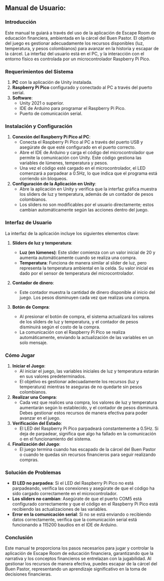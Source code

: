 ## **Manual de Usuario:**

### **Introducción**

Este manual te guiará a través del uso de la aplicación de Escape Room de educación financiera, ambientada en la cárcel del Buen Pastor. El objetivo del juego es gestionar adecuadamente los recursos disponibles (luz, temperatura, y pesos colombianos) para avanzar en la historia y escapar de la cárcel. La interfaz del usuario está en el PC, y la interacción con el entorno físico es controlada por un microcontrolador Raspberry Pi Pico.

### **Requerimientos del Sistema**

1. **PC** con la aplicación de Unity instalada.  
2. **Raspberry Pi Pico** configurado y conectado al PC a través del puerto serial.  
3. **Software**:  
   * Unity 2021 o superior.  
   * IDE de Arduino para programar el Raspberry Pi Pico.  
   * Puerto de comunicación serial.

### **Instalación y Configuración**

1. **Conexión del Raspberry Pi Pico al PC**:  
   * Conecta el Raspberry Pi Pico al PC a través del puerto USB y asegúrate de que esté configurado en el puerto correcto.  
   * Abre el IDE de Arduino y carga el código del microcontrolador que permite la comunicación con Unity. Este código gestiona las variables de lúmenes, temperatura y pesos.  
   * Una vez el código esté cargado en el microcontrolador, el LED comenzará a parpadear a 0.5Hz, lo que indica que el programa está corriendo sin bloqueos.  
2. **Configuración de la Aplicación en Unity**:  
   * Abre la aplicación en Unity y verifica que la interfaz gráfica muestra los sliders de luz y temperatura, además de un contador de pesos colombianos.  
   * Los sliders no son modificables por el usuario directamente; estos cambian automáticamente según las acciones dentro del juego.

### **Interfaz de Usuario**

La interfaz de la aplicación incluye los siguientes elementos clave:

1. **Sliders de luz y temperatura**:  
   * **Luz (en lúmenes)**: Este slider comienza con un valor inicial de 20 y aumenta automáticamente cuando se realiza una compra.  
   * **Temperatura**: Funciona de manera similar al slider de luz, pero representa la temperatura ambiental en la celda. Su valor inicial es dado por el sensor de temperatura del microcontrolador.

2. **Contador de dinero**:  
   * Este contador muestra la cantidad de dinero disponible al inicio del juego. Los pesos disminuyen cada vez que realizas una compra.  
3. **Botón de Compra**:  
   * Al presionar el botón de compra, el sistema actualizará los valores de los sliders de luz y temperatura, y el contador de pesos disminuirá según el costo de la compra.  
   * La comunicación con el Raspberry Pi Pico se realiza automáticamente, enviando la actualización de las variables en un solo mensaje.

### **Cómo Jugar**

1. **Iniciar el Juego**:  
   * Al iniciar el juego, las variables iniciales de luz y temperatura estarán en sus valores predeterminados.  
   * El objetivo es gestionar adecuadamente los recursos (luz y temperatura) mientras te aseguras de no quedarte sin pesos colombianos.  
2. **Realizar una Compra**:  
   * Cada vez que realices una compra, los valores de luz y temperatura aumentarán según lo establecido, y el contador de pesos disminuirá. Debes gestionar estos recursos de manera efectiva para poder avanzar en el juego.  
3. **Verificación del Estado**:  
   * El LED del Raspberry Pi Pico parpadeará constantemente a 0.5Hz. Si deja de parpadear, significa que algo ha fallado en la comunicación o en el funcionamiento del sistema.  
4. **Finalización del Juego**:  
   * El juego termina cuando has escapado de la cárcel del Buen Pastor o cuando te quedas sin recursos financieros para seguir realizando compras.

### **Solución de Problemas**

* **El LED no parpadea**: Si el LED del Raspberry Pi Pico no está parpadeando, verifica las conexiones y asegúrate de que el código ha sido cargado correctamente en el microcontrolador.  
* **Los sliders no cambian**: Asegúrate de que el puerto COM5 está configurado correctamente y que el código en el Raspberry Pi Pico está recibiendo las actualizaciones de las variables.  
* **Error en la comunicación serial**: Si no se está enviando o recibiendo datos correctamente, verifica que la comunicación serial está funcionando a 115200 baudios en el IDE de Arduino.

### **Conclusión**

Este manual te proporciona los pasos necesarios para jugar y controlar la aplicación de Escape Room de educación financiera, garantizando que la narrativa y los conceptos financieros se entrelazan con la jugabilidad. Al gestionar los recursos de manera efectiva, puedes escapar de la cárcel del Buen Pastor, representando un aprendizaje significativo en la toma de decisiones financieras.

